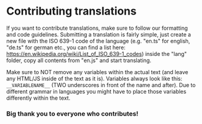 # Contributing translations

If you want to contribute translations, make sure to follow our formatting and code guidelines.
Submitting a translation is fairly simple, just create a new file with the ISO 639-1 code of the language (e.g. "en.ts" for english, "de.ts" for german etc., you can find a list here: https://en.wikipedia.org/wiki/List_of_ISO_639-1_codes) inside the "lang" folder, copy all contents from "en.js" and start translating.

Make sure to NOT remove any variables within the actual text (and leave any HTML/JS inside of the text as it is). Variables always look like this: ```__VARIABLENAME__``` (TWO underscores in front of the name and after). Due to different grammar in languages you might have to place those variables differently within the text.

### Big thank you to everyone who contributes!